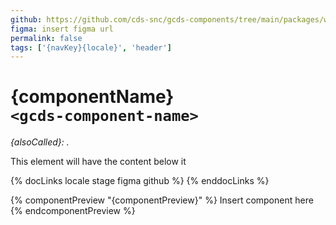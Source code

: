```yaml
---
github: https://github.com/cds-snc/gcds-components/tree/main/packages/web/src/components/gcds-enter-component-name
figma: insert figma url
permalink: false
tags: ['{navKey}{locale}', 'header']
---
```


# {componentName} <br>`<gcds-component-name>`

_{alsoCalled}: ._

This element will have the content below it

{% docLinks locale stage figma github %}
{% enddocLinks %}

{% componentPreview "{componentPreview}" %}
  Insert component here
{% endcomponentPreview %}
